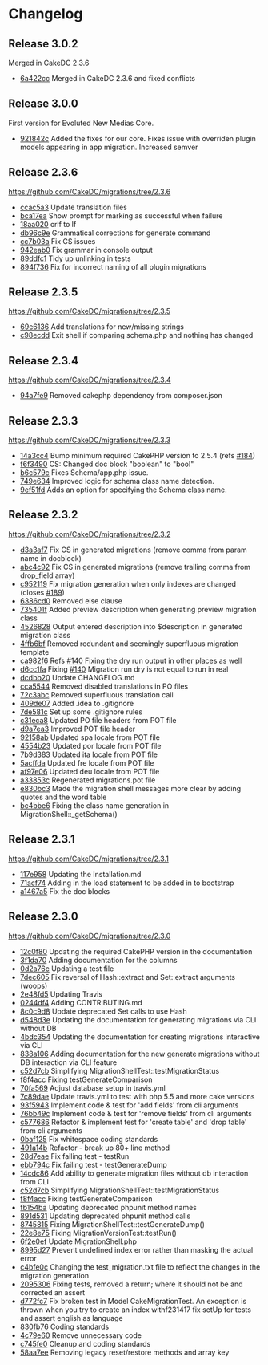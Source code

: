 Changelog
=========

Release 3.0.2
-------------

Merged in CakeDC 2.3.6

* [6a422cc](https://github.com/EvolutedNewMedia/migrations/commit/6a422cc707a90ef1a102af6c90adc79d8272e7df) Merged in CakeDC 2.3.6 and fixed conflicts


Release 3.0.0
-------------

First version for Evoluted New Medias Core.

* [921842c](https://github.com/evolutednewmedia/migrations/commit/921842c) Added the fixes for our core. Fixes issue with overriden plugin models appearing in app migration. Increased semver


Release 2.3.6
-------------

https://github.com/CakeDC/migrations/tree/2.3.6

* [ccac5a3](https://github.com/cakedc/migrations/commit/ccac5a3) Update translation files
* [bca17ea](https://github.com/cakedc/migrations/commit/bca17ea) Show prompt for marking as successful when failure
* [18aa020](https://github.com/cakedc/migrations/commit/18aa020) crlf to lf
* [db96c9e](https://github.com/cakedc/migrations/commit/db96c9e) Grammatical corrections for generate command
* [cc7b03a](https://github.com/cakedc/migrations/commit/cc7b03a) Fix CS issues
* [942eab0](https://github.com/cakedc/migrations/commit/942eab0) Fix grammar in console output
* [89ddfc1](https://github.com/cakedc/migrations/commit/89ddfc1) Tidy up unlinking in tests
* [894f736](https://github.com/cakedc/migrations/commit/894f736) Fix for incorrect naming of all plugin migrations


Release 2.3.5
-------------

https://github.com/CakeDC/migrations/tree/2.3.5

* [69e6136](https://github.com/cakedc/migrations/commit/69e6136) Add translations for new/missing strings
* [c98ecdd](https://github.com/cakedc/migrations/commit/c98ecdd) Exit shell if comparing schema.php and nothing has changed

Release 2.3.4
-------------

https://github.com/CakeDC/migrations/tree/2.3.4

* [94a7fe9](https://github.com/cakedc/migrations/commit/94a7fe9) Removed cakephp dependency from composer.json

Release 2.3.3
-------------

https://github.com/CakeDC/migrations/tree/2.3.3

* [14a3cc4](https://github.com/cakedc/migrations/commit/14a3cc4) Bump minimum required CakePHP version to 2.5.4 (refs [#184](https://github.com/CakeDC/migrations/issues/184))
* [f6f3490](https://github.com/cakedc/migrations/commit/f6f3490) CS: Changed doc block "boolean" to "bool"
* [b6c579c](https://github.com/cakedc/migrations/commit/b6c579c) Fixes Schema/app.php issue.
* [749e634](https://github.com/cakedc/migrations/commit/749e634) Improved logic for schema class name detection.
* [9ef51fd](https://github.com/cakedc/migrations/commit/9ef51fd) Adds an option for specifying the Schema class name.

Release 2.3.2
-------------

https://github.com/CakeDC/migrations/tree/2.3.2

* [d3a3af7](https://github.com/cakedc/migrations/commit/d3a3af7) Fix CS in generated migrations (remove comma from param name in docblock)
* [abc4c92](https://github.com/cakedc/migrations/commit/abc4c92) Fix CS in generated migrations (remove trailing comma from drop_field array)
* [c952119](https://github.com/cakedc/migrations/commit/c952119) Fix migration generation when only indexes are changed (closes [#189](https://github.com/CakeDC/migrations/issues/189))
* [6386cd0](https://github.com/cakedc/migrations/commit/6386cd0) Removed else clause
* [735401f](https://github.com/cakedc/migrations/commit/735401f) Added preview description when generating preview migration class
* [4526828](https://github.com/cakedc/migrations/commit/4526828) Output entered description into $description in generated migration class
* [4ffb6bf](https://github.com/cakedc/migrations/commit/4ffb6bf) Removed redundant and seemingly superfluous migration template
* [ca982f6](https://github.com/cakedc/migrations/commit/ca982f6) Refs [#140](https://github.com/CakeDC/migrations/issues/140) Fixing the dry run output in other places as well
* [d6cc1fa](https://github.com/cakedc/migrations/commit/d6cc1fa) Fixing [#140](https://github.com/CakeDC/migrations/issues/140) Migration run dry is not equal to run in real
* [dcdbb20](https://github.com/cakedc/migrations/commit/dcdbb20) Update CHANGELOG.md
* [cca5544](https://github.com/cakedc/migrations/commit/cca5544) Removed disabled translations in PO files
* [72c3abc](https://github.com/cakedc/migrations/commit/72c3abc) Removed superfluous translation call
* [409de07](https://github.com/cakedc/migrations/commit/409de07) Added .idea to .gitignore
* [7de581c](https://github.com/cakedc/migrations/commit/7de581c) Set up some .gitignore rules
* [c31eca8](https://github.com/cakedc/migrations/commit/c31eca8) Updated PO file headers from POT file
* [d9a7ea3](https://github.com/cakedc/migrations/commit/d9a7ea3) Improved POT file header
* [92158ab](https://github.com/cakedc/migrations/commit/92158ab) Updated spa locale from POT file
* [4554b23](https://github.com/cakedc/migrations/commit/4554b23) Updated por locale from POT file
* [7b9d383](https://github.com/cakedc/migrations/commit/7b9d383) Updated ita locale from POT file
* [5acffda](https://github.com/cakedc/migrations/commit/5acffda) Updated fre locale from POT file
* [af97e06](https://github.com/cakedc/migrations/commit/af97e06) Updated deu locale from POT file
* [a33853c](https://github.com/cakedc/migrations/commit/a33853c) Regenerated migrations.pot file
* [e830bc3](https://github.com/cakedc/migrations/commit/e830bc3) Made the migration shell messages more clear by adding quotes and the word table
* [bc4bbe6](https://github.com/cakedc/migrations/commit/bc4bbe6) Fixing the class name generation in MigrationShell::_getSchema()

Release 2.3.1
-------------

https://github.com/CakeDC/migrations/tree/2.3.1

* [117e958](https://github.com/cakedc/migrations/commit/117e958) Updating the Installation.md
* [71acf74](https://github.com/cakedc/migrations/commit/71acf74) Adding in the load statement to be added in to bootstrap
* [a1467a5](https://github.com/cakedc/migrations/commit/a1467a5) Fix the doc blocks

Release 2.3.0
-------------

https://github.com/CakeDC/migrations/tree/2.3.0

* [12c0f80](https://github.com/CakeDC/migrations/commit/12c0f80) Updating the required CakePHP version in the documentation
* [3f1da70](https://github.com/CakeDC/migrations/commit/3f1da70) Adding documentation for the columns
* [0d2a76c](https://github.com/CakeDC/migrations/commit/0d2a76c) Updating a test file
* [7dec605](https://github.com/CakeDC/migrations/commit/7dec605) Fix reversal of Hash::extract and Set::extract arguments (woops)
* [2e48fd5](https://github.com/CakeDC/migrations/commit/2e48fd5) Updating Travis
* [0244df4](https://github.com/CakeDC/migrations/commit/0244df4) Adding CONTRIBUTING.md
* [8c0c9d8](https://github.com/CakeDC/migrations/commit/8c0c9d8) Update deprecated Set calls to use Hash
* [d548d3e](https://github.com/CakeDC/migrations/commit/d548d3e) Updating the documentation for generating migrations via CLI without DB
* [4bdc354](https://github.com/CakeDC/migrations/commit/4bdc354) Updating the documentation for creating migrations interactive via CLI
* [838a106](https://github.com/CakeDC/migrations/commit/838a106) Adding documentation for the new generate migrations without DB interaction via CLI feature
* [c52d7cb](https://github.com/CakeDC/migrations/commit/c52d7cb) Simplifying MigrationShellTest::testMigrationStatus
* [f8f4acc](https://github.com/CakeDC/migrations/commit/f8f4acc) Fixing testGenerateComparison
* [70fa569](https://github.com/CakeDC/migrations/commit/70fa569) Adjust database setup in travis.yml
* [7c89dae](https://github.com/CakeDC/migrations/commit/7c89dae) Update travis.yml to test with php 5.5 and more cake versions
* [93f5943](https://github.com/CakeDC/migrations/commit/93f5943) Implement code & test for 'add fields' from cli arguments
* [76bb49c](https://github.com/CakeDC/migrations/commit/76bb49c) Implement code & test for 'remove fields' from cli arguments
* [c577686](https://github.com/CakeDC/migrations/commit/c577686) Refactor & implement test for 'create table' and 'drop table' from cli arguments
* [0baf125](https://github.com/CakeDC/migrations/commit/0baf125) Fix whitespace coding standards
* [491a14b](https://github.com/CakeDC/migrations/commit/491a14b) Refactor - break up 80+ line method
* [28d7eae](https://github.com/CakeDC/migrations/commit/28d7eae) Fix failing test - testRun
* [ebb794c](https://github.com/CakeDC/migrations/commit/ebb794c) Fix failing test - testGenerateDump
* [14cdc86](https://github.com/CakeDC/migrations/commit/14cdc86) Add ability to generate migration files without db interaction from CLI
* [c52d7cb](https://github.com/CakeDC/migrations/commit/c52d7cb) Simplifying MigrationShellTest::testMigrationStatus
* [f8f4acc](https://github.com/CakeDC/migrations/commit/f8f4acc) Fixing testGenerateComparison
* [fb154ba](https://github.com/CakeDC/migrations/commit/fb154ba) Updating deprecated phpunit method names
* [891d531](https://github.com/CakeDC/migrations/commit/891d531) Updating deprecated phpunit method calls
* [8745815](https://github.com/CakeDC/migrations/commit/8745815) Fixing MigrationShellTest::testGenerateDump()
* [22e8e75](https://github.com/CakeDC/migrations/commit/22e8e75) Fixing MigrationVersionTest::testRun()
* [6f2e0ef](https://github.com/CakeDC/migrations/commit/6f2e0ef) Update MigrationShell.php
* [8995d27](https://github.com/CakeDC/migrations/commit/8995d27) Prevent undefined index error rather than masking the actual error
* [c4bfe0c](https://github.com/CakeDC/migrations/commit/c4bfe0c) Changing the test_migration.txt file to reflect the changes in the migration generation
* [2095306](https://github.com/CakeDC/migrations/commit/2095306) Fixing tests, removed a return; where it should not be and corrected an assert
* [d772fc7](https://github.com/CakeDC/migrations/commit/d772fc7) Fix broken test in Model CakeMigrationTest. An exception is thrown when you try to create an index withf231417 fix setUp for tests and assert english as language
* [830fb76](https://github.com/CakeDC/migrations/commit/830fb76) Coding standards
* [4c79e60](https://github.com/CakeDC/migrations/commit/4c79e60) Remove unnecessary code
* [c745fe0](https://github.com/CakeDC/migrations/commit/c745fe0) Cleanup and coding standards
* [58aa7ee](https://github.com/CakeDC/migrations/commit/58aa7ee) Removing legacy reset/restore methods and array key
